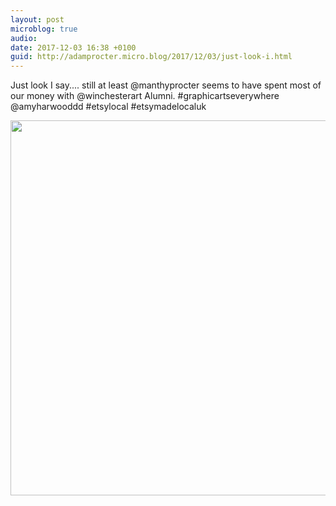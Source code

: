 ```yaml
---
layout: post
microblog: true
audio: 
date: 2017-12-03 16:38 +0100
guid: http://adamprocter.micro.blog/2017/12/03/just-look-i.html
---
```

Just look I say.... still at least @manthyprocter seems to have spent most of our money with @winchesterart Alumni. #graphicartseverywhere @amyharwooddd #etsylocal #etsymadelocaluk

<img src="http://discursive.adamprocter.co.uk/uploads/2017/ff28ba18d5.jpg" width="600" height="600" />
